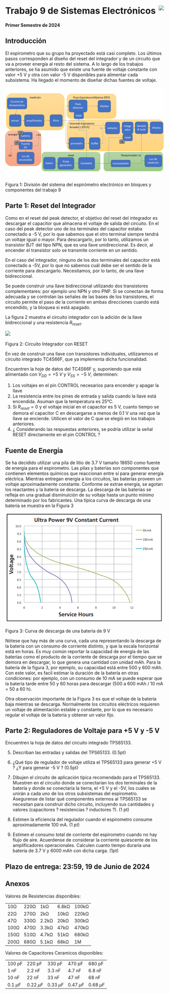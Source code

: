 # <img src="https://julianodb.github.io/SISTEMAS_ELECTRONICOS_PARA_INGENIERIA_BIOMEDICA/img/logo_fing.png?raw=true" align="right" height="45"> Trabajo 9 de Sistemas Electrónicos

#### Primer Semestre de 2024

## Introducción

El espirometro que su grupo ha proyectado está casi completo. Los últimos pasos corresponden al diseño del reset del integrador y de un circuito que va a proveer energía al resto del sistema. A lo largo de los trabajos anteriores, se ha asumido que existe una fuente de voltaje constante con valor +5 V y otra con valor -5 V disponibles para alimentar cada subsistema. Ha llegado el momento de diseñar dichas fuentes de voltaje.

![TX_bloques](../img/T9_blocks.png)

Figura 1: División del sistema del espirómetro electrónico en bloques y componentes del trabajo 9

## Parte 1: Reset del Integrador

Como en el reset del peak detector, el objetivo del reset del integrador es descargar el capacitor que almacena el voltaje de salida del circuito. En el caso del peak detector uno de los terminales del capacitor estaba conectado a -5 V, por lo que sabemos que el otro terminal siempre tendrá un voltaje igual o mayor. Para descargarlo, por lo tanto, utilizamos un transistor BJT del tipo NPN, que es una llave unidireccional. Es decir, al encender el transistor solo se transmite corriente en un sentido.

En el caso del integrador, ninguno de los dos terminales del capacitor está conectado a -5V, por lo que no sabemos cuál debe ser el sentido de la corriente para descargarlo. Necesitamos, por lo tanto, de una llave bidireccional.

Se puede construir una llave bidireccional utilizando dos transistores complementares: por ejemplo uno NPN y otro PNP. Si se conectan de forma adecuada y se controlan las señales de las bases de los transistores, el circuito permite el paso de la corriente en ambas direcciones cuando está encendido, y la bloquea si está apagado.

La figura 2 muestra el circuito integrador con la adición de la llave bidireccional y una resistencia $R_{reset}$.

<img src="https://julianodb.github.io/electronic_circuits_diagrams/integrator_with_reset.png" width="350">

Figura 2: Circuito Integrador con RESET

En vez de construir una llave con transistores individuales, utilizaremos el circuito integrado TC4S66F, que ya implementa dicha funcionalidad.

Encuentren la hoje de datos del TC4S66F y, suponiendo que está alimentado con $V_{DD} = +5\ V$ y  $V_{SS} = -5\ V$, determinen:

1. Los voltajes en el pin CONTROL necesarios para encender y apagar la llave
1. La resistencia entre los pines de entrada y salida cuando la llave está encendida. Asuman que la temperatura es 25°C.
1. Si $R_{reset} = 0$ y el voltaje inicial en el capacitor es 5 V, cuanto tiempo se demora el capacitor C en descargarse a menos de 0.1 V una vez que la llave se enciende. Utilicen el valor de C que se elegió en los trabajos anteriores.
1. ¿ Considerando las respuestas anteriores, se podría utilizar la señal RESET directamente en el pin CONTROL ?

## Fuente de Energía

Se ha decidido utilizar una pila de litio de 3.7 V tamaño 18650 como fuente de energía para el espirometro. Las pilas y baterías son componentes que contienen elementos químicos que reaccionan entre sí para generar energía eléctrica. Mientras entregan energía a los circuitos, las baterías proveen un voltaje aproximadamente constante. Conforme se extrae energía, se agotan los reactantes y la batería se descarga. La descarga de las baterías se refleja en una gradual disminuición de su voltaje hasta un punto mínimo determinado por los fabricantes. Una típica curva de descarga de una batería se muestra en la Figura 3

![T8_battery](../img/T8_battery.png)

Figura 3: Curva de descarga de una batería de 9 V

Nótese que hay más de una curva, cada una representando la descarga de la batería con un consumo de corriente distinto, y que la escala horizontal está en horas. Es muy común reportar la capacidad de energía de las baterías como el producto de la corriente de descarga por el tiempo que se demora en descargar, lo que genera una cantidad con unidad mAh. Para la batería de la figura 3, por ejemplo, su capacidad está entre 500 y 600 mAh. Con este valor, es facil estimar la duración de la batería en otras condiciones: por ejemplo, con un consumo de 10 mA se puede esperar que la batería tarde entre 50 y 60 horas para descargar (500 a 600 mAh / 10 mA = 50 a 60 h).

Otra observación importante de la Figura 3 es que el voltaje de la batería baja mientras se descarga. Normalmente los circuitos eléctricos requieren un voltaje de alimentación estable y constante, por lo que es necesario regular el voltaje de la batería y obtener un valor fijo.

## Parte 2: Reguladores de Voltaje para +5 V y -5 V

Encuentren la hoja de datos del circuito integrado TPS65133.

5. Describan las entradas y salidas del TPS65133. (0.5pt)

1. ¿Qué tipo de regulador de voltaje utiliza el TPS65133 para generar +5 V ? ¿Y para generar -5 V ? (0.5pt)

1. Dibujen el circuito de aplicación típica recomendado para el TPS65133. Muestren en el circuito donde se conectarían los dos terminales de la batería y donde se conectaría la tierra, el +5 V y el -5V, los cuales se unirán a cada uno de los otros subsistemas del espirometro. Asegurense de listar qué componentes externos al TPS65133 se necesitan para construir dicho circuito, incluyendo sus cantidades y valores (capacitores ? resistencias ? inductores ?). (1 pt)

2. Estimen la eficiencia del regulador cuando el espirometro consume aproximadamente 100 mA. (1 pt)

3. Estimen el consumo total de corriente del espirometro cuando no hay flujo de aire. Acuerdense de considerar la corriente quiescente de los amplificadores operacionales.  Calculen cuanto tiempo duraría una batería de 3.7 V y 6000 mAh con dicha carga. (1pt)

## Plazo de entrega: 23:59, 19 de Junio de 2024

## Anexos

Valores de Resistencias disponibles:

|   |  |        |       |  |
|------|------|-----------|------------|-------|
| 10Ω  | 220Ω | 1kΩ       | 6.8kΩ      | 100kΩ |
| 22Ω  | 270Ω | 2kΩ       | 10kΩ       | 220kΩ |
| 47Ω  | 330Ω | 2.2kΩ     | 20kΩ       | 300kΩ |
| 100Ω | 470Ω | 3.3kΩ     | 47kΩ       | 470kΩ |
| 150Ω | 510Ω | 4.7kΩ     | 51kΩ       | 680kΩ |
| 200Ω | 680Ω | 5.1kΩ     | 68kΩ       | 1M    |

Valores de Capacitores Ceramicos disponibles:

|   |  |        |       |  |
|------|------|-----------|------------|-------|
| 100 pF  | 220 pF | 330 pF | 470 pF | 680 pF |
| 1 nF  | 2.2 nF | 3.3 nF | 4.7 nF | 6.8 nF |
| 10 nF  | 22 nF | 33 nF | 47 nF | 68 nF |
| $0.1\ \mu F$  | $0.22\ \mu F$ | $0.33\ \mu F$| $0.47\ \mu F$ | $0.68\ \mu F$ |